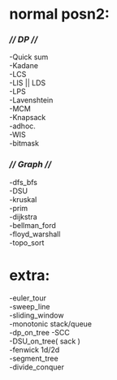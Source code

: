 #
# **normal posn2:**
###   _// DP //_
-Quick sum\
-Kadane\
-LCS\
-LIS || LDS\
-LPS\
-Lavenshtein\
-MCM\
-Knapsack\
-adhoc.\
-WIS\
-bitmask
###   _// Graph //_
-dfs_bfs\
-DSU\
-kruskal\
-prim\
-dijkstra\
-bellman_ford\
-floyd_warshall\
-topo_sort
#
# **extra:**
-euler_tour\
-sweep_line\
-sliding_window\
-monotonic stack/queue\
-dp_on_tree
-SCC\
-DSU_on_tree( sack )\
-fenwick 1d/2d\
-segment_tree\
-divide_conquer
